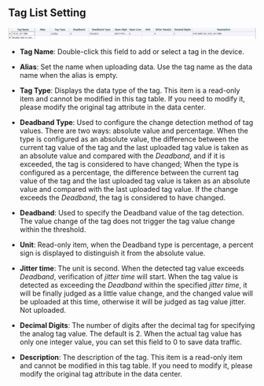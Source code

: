 
## Tag List Setting

![](TagList.png)

- **Tag Name**: Double-click this field to add or select a tag in the device.

- **Alias**: Set the name when uploading data. Use the tag name as the data name when the alias is empty.

- **Tag Type**: Displays the data type of the tag. This item is a read-only item and cannot be modified in this tag table. If you need to modify it, please modify the original tag attribute in the data center.

- **Deadband Type**: Used to configure the change detection method of tag values. There are two ways: absolute value and percentage. When the type is configured as an absolute value, the difference between the current tag value of the tag and the last uploaded tag value is taken as an absolute value and compared with the *Deadband*, and if it is exceeded, the tag is considered to have changed; When the type is configured as a percentage, the difference between the current tag value of the tag and the last uploaded tag value is taken as an absolute value and compared with the last uploaded tag value. If the change exceeds the *Deadband*, the tag is considered to have changed.

- **Deadband**: Used to specify the Deadband value of the tag detection. The value change of the tag does not trigger the tag value change within the threshold.

- **Unit**: Read-only item, when the Deadband type is percentage, a percent sign is displayed to distinguish it from the absolute value.

- **Jitter time**: The unit is second. When the detected tag value exceeds *Deadband*, verification of *jitter time* will start. When the tag value is detected as exceeding the *Deadband* within the specified *jitter time*, it will be finally judged as a little value change, and the changed value will be uploaded at this time, otherwise it will be judged as tag value jitter. Not uploaded.

- **Decimal Digits**: The number of digits after the decimal tag for specifying the analog tag value. The default is 2. When the actual tag value has only one integer value, you can set this field to 0 to save data traffic.

- **Description**: The description of the tag. This item is a read-only item and cannot be modified in this tag table. If you need to modify it, please modify the original tag attribute in the data center.
